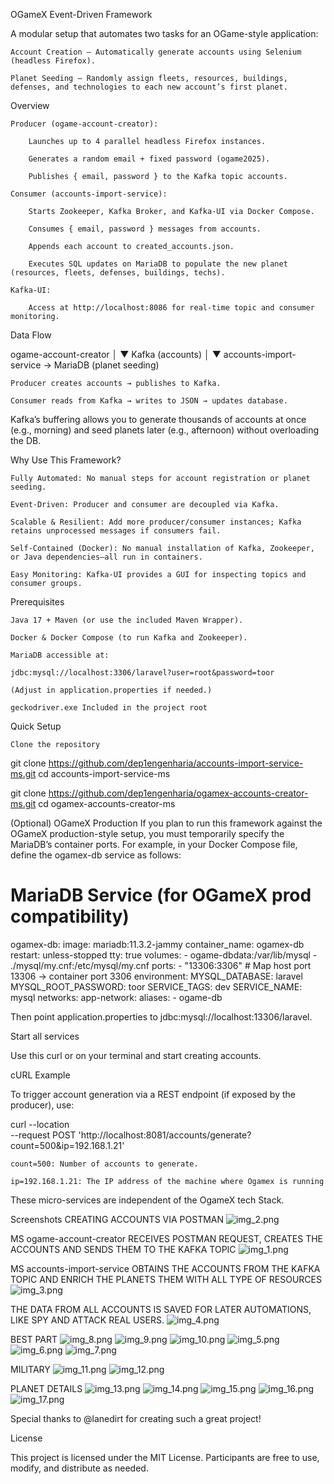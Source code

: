 OGameX Event-Driven Framework

A modular setup that automates two tasks for an OGame-style application:

    Account Creation – Automatically generate accounts using Selenium (headless Firefox).

    Planet Seeding – Randomly assign fleets, resources, buildings, defenses, and technologies to each new account’s first planet.

Overview

    Producer (ogame-account-creator):

        Launches up to 4 parallel headless Firefox instances.

        Generates a random email + fixed password (ogame2025).

        Publishes { email, password } to the Kafka topic accounts.

    Consumer (accounts-import-service):

        Starts Zookeeper, Kafka Broker, and Kafka-UI via Docker Compose.

        Consumes { email, password } messages from accounts.

        Appends each account to created_accounts.json.

        Executes SQL updates on MariaDB to populate the new planet (resources, fleets, defenses, buildings, techs).

    Kafka-UI:

        Access at http://localhost:8086 for real-time topic and consumer monitoring.

Data Flow

ogame-account-creator
       │
       ▼
   Kafka (accounts)
       │
       ▼
accounts-import-service → MariaDB (planet seeding)

    Producer creates accounts → publishes to Kafka.

    Consumer reads from Kafka → writes to JSON → updates database.

Kafka’s buffering allows you to generate thousands of accounts at once (e.g., morning) and seed planets later (e.g., afternoon) without overloading the DB.

Why Use This Framework?

    Fully Automated: No manual steps for account registration or planet seeding.

    Event-Driven: Producer and consumer are decoupled via Kafka.

    Scalable & Resilient: Add more producer/consumer instances; Kafka retains unprocessed messages if consumers fail.

    Self-Contained (Docker): No manual installation of Kafka, Zookeeper, or Java dependencies—all run in containers.

    Easy Monitoring: Kafka-UI provides a GUI for inspecting topics and consumer groups.

Prerequisites

    Java 17 + Maven (or use the included Maven Wrapper).

    Docker & Docker Compose (to run Kafka and Zookeeper).

    MariaDB accessible at:

    jdbc:mysql://localhost:3306/laravel?user=root&password=toor

    (Adjust in application.properties if needed.)

    geckodriver.exe Included in the project root

Quick Setup

    Clone the repository

git clone https://github.com/dep1engenharia/accounts-import-service-ms.git
cd accounts-import-service-ms

git clone https://github.com/dep1engenharia/ogamex-accounts-creator-ms.git
cd ogamex-accounts-creator-ms

(Optional) OGameX Production
If you plan to run this framework against the OGameX production-style setup, you must temporarily specify the MariaDB’s container ports. For example, in your Docker Compose file, define the ogamex-db service as follows:

# MariaDB Service (for OGameX prod compatibility)
ogamex-db:
  image: mariadb:11.3.2-jammy
  container_name: ogamex-db
  restart: unless-stopped
  tty: true
  volumes:
    - ogame-dbdata:/var/lib/mysql
    - ./mysql/my.cnf:/etc/mysql/my.cnf
  ports:
    - "13306:3306"        # Map host port 13306 → container port 3306
  environment:
    MYSQL_DATABASE: laravel
    MYSQL_ROOT_PASSWORD: toor
    SERVICE_TAGS: dev
    SERVICE_NAME: mysql
  networks:
    app-network:
      aliases:
        - ogame-db

Then point application.properties to jdbc:mysql://localhost:13306/laravel.

Start all services

Use this curl or on your terminal and start creating accounts.

cURL Example

To trigger account generation via a REST endpoint (if exposed by the producer), use:

curl --location \
     --request POST 'http://localhost:8081/accounts/generate?count=500&ip=192.168.1.21'

    count=500: Number of accounts to generate.

    ip=192.168.1.21: The IP address of the machine where Ogamex is running

These micro-services are independent of the OgameX tech Stack.

Screenshots
CREATING ACCOUNTS VIA POSTMAN
![img_2.png](img_2.png)

MS ogame-account-creator RECEIVES POSTMAN REQUEST, CREATES THE ACCOUNTS AND SENDS THEM TO THE KAFKA TOPIC
![img_1.png](img_1.png)

MS accounts-import-service OBTAINS THE ACCOUNTS FROM THE KAFKA TOPIC AND ENRICH THE PLANETS THEM WITH ALL TYPE OF RESOURCES
![img_3.png](img_3.png)

THE DATA FROM ALL ACCOUNTS IS SAVED FOR LATER AUTOMATIONS, LIKE SPY AND ATTACK REAL USERS.
![img_4.png](img_4.png)

BEST PART
![img_8.png](img_8.png)
![img_9.png](img_9.png)
![img_10.png](img_10.png)
![img_5.png](img_5.png)
![img_6.png](img_6.png)
![img_7.png](img_7.png)

MILITARY
![img_11.png](img_11.png)
![img_12.png](img_12.png)

PLANET DETAILS
![img_13.png](img_13.png)
![img_14.png](img_14.png)
![img_15.png](img_15.png)
![img_16.png](img_16.png)
![img_17.png](img_17.png)


Special thanks to @lanedirt for creating such a great project!

License

This project is licensed under the MIT License. Participants are free to use, modify, and distribute as needed.
